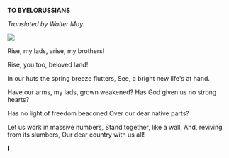  
**TO BYELORUSSIANS**

  

_Translated by Walter May._

  
![](2022-%D0%9C%D1%96%D0%BD%D1%81%D0%BA-%D0%BB%D1%83%D1%87%D0%BD%D0%B0%D1%81%D1%86%D1%8C-%D0%BC%D1%96%D0%BA%D0%BE%D0%BB%D0%B0-%D0%BC%D1%8F%D1%82%D0%BB%D1%96%D1%86%D0%BA%D1%96_html_5d66d09f67b065f6.jpg)  

Rise, my lads, arise, my brothers!

Rise, you too, beloved land!

In our huts the spring breeze flutters, See, a bright new life's at hand.

Have our arms, my lads, grown weakened? Has God given us no strong hearts?

Has no light of freedom beaconed Over our dear native parts?

Let us work in massive numbers, Stand together, like a wall, And, reviving from its slumbers, Our dear country with us all!

**І**
